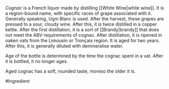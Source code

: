 *Cognac* is a French liquor made by distilling [[White Wine|white wine]]. It is a region-bound name, with specific races of grape associated with it. 
Generally speaking, Ugni Blanc is used. After the harvest, these grapes are pressed to a sour, cloudy wine. After this, it is twice distilled in a copper kettle. After the first distillation, it is a sort of [[Brandy|brandy]] that does not meet the ABV requirements of cognac.
After distillation, it is ripened in oaken vats from the Limousin or Tronçais region. It is aged for two years. After this, it is generally diluted with demineralise water. 

Age of the bottle is determined by the time the cognac spent in a vat. After it is bottled, it no longer ages.

Aged cognac has a soft, rounded taste, moreso the older it is. 

#Ingredient 